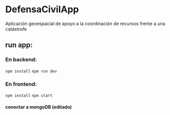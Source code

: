 # DefensaCivilApp
Aplicación geoespacial de apoyo a la coordinación de recursos frente a una catástrofe


## run app:

### En backend:
`npm install`
`npm run dev`
### En frontend:
`npm install`
`npm start`

#### conectar a mongoDB (editado) 